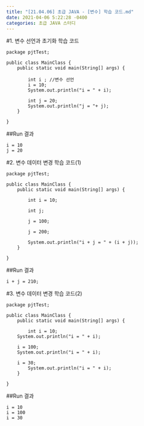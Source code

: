 ```yaml
---
title: "[21.04.06] 초급 JAVA - [변수] 학습 코드.md"
date: 2021-04-06 5:22:28 -0400
categories: 초급 JAVA 스터디
---
```


#1. 변수 선언과 초기화 학습 코드

	package pjtTest;
	
	public class MainClass {
		public static void main(String[] args) {
		
			int i ; //변수 선언
			i = 10;
			System.out.println("i = " + i);
				
			int j = 20;
			System.out.println("j = "+ j);
		}
	
	}

##Run 결과

	i = 10  
	j = 20


#2. 변수 데이터 변경 학습 코드(1)

	package pjtTest;
	
	public class MainClass {
		public static void main(String[] args) {
			
			int i = 10;
			
			int j;
			
		    j = 100;
		    
		    j = 200;
		    
			System.out.println("i + j = " + (i + j));
		}
	
	}

##Run 결과

	i + j = 210;

#3. 변수 데이터 변경 학습 코드(2)

	package pjtTest;
	
	public class MainClass {
		public static void main(String[] args) {
			
			int i = 10;
	    System.out.println("i = " + i);
			
	    i = 100;
	    System.out.println("i = " + i);
	    
	    i = 30;
			System.out.println("i = " + i);
		}
	
	}

##Run 결과

	i = 10
	i = 100
	i = 30
